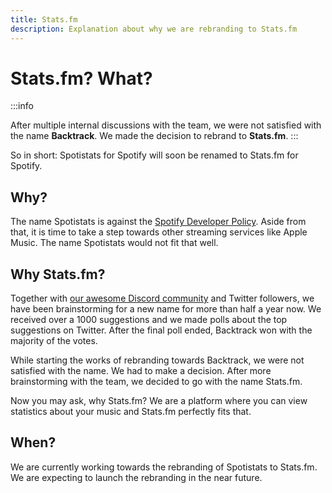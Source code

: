 ```yaml
---
title: Stats.fm
description: Explanation about why we are rebranding to Stats.fm
---
```


# Stats.fm? What?

:::info

After multiple internal discussions with the team, we were not satisfied with the name **Backtrack**. We made the decision to rebrand to **Stats.fm**.
:::

So in short: Spotistats for Spotify will soon be renamed to Stats.fm for Spotify.

## Why?

The name Spotistats is against the [Spotify Developer Policy](https://developer.spotify.com/policy/#vi-naming-and-branding). Aside from that, it is time to take a step towards other streaming services like Apple Music. The name Spotistats would not fit that well.

## Why Stats.fm?

Together with [our awesome Discord community](/discord) and Twitter followers, we have been brainstorming for a new name for more than half a year now. We received over a 1000 suggestions and we made polls about the top suggestions on Twitter. After the final poll ended, Backtrack won with the majority of the votes.

While starting the works of rebranding towards Backtrack, we were not satisfied with the name. We had to make a decision. After more brainstorming with the team, we decided to go with the name Stats.fm.

Now you may ask, why Stats.fm? We are a platform where you can view statistics about your music and Stats.fm perfectly fits that.

## When?

We are currently working towards the rebranding of Spotistats to Stats.fm. We are expecting to launch the rebranding in the near future.
